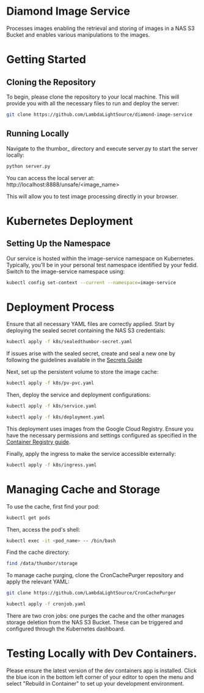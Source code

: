 # Diamond Image Service

Processes images enabling the retrieval and storing of images in a NAS S3 Bucket and enables various manipulations to the images. 

# Getting Started

## Cloning the Repository

To begin, please clone the repository to your local machine. This will provide you with all the necessary files to run and deploy the server:

```bash
git clone https://github.com/LambdaLightSource/diamond-image-service
```

## Running Locally

Navigate to the thumbor_ directory and execute server.py to start the server locally:

```bash
python server.py
```
You can access the local server at: http://localhost:8888/unsafe/<image_name>

This will allow you to test image processing directly in your browser.

# Kubernetes Deployment

## Setting Up the Namespace

Our service is hosted within the image-service namespace on Kubernetes. Typically, you’ll be in your personal test namespace identified by your fedid. Switch to the image-service namespace using:

```bash
kubectl config set-context --current --namespace=image-service
```

# Deployment Process

Ensure that all necessary YAML files are correctly applied. Start by deploying the sealed secret containing the NAS S3 credentials:

```bash
kubectl apply -f k8s/sealedthumbor-secret.yaml
```

If issues arise with the sealed secret, create and seal a new one by following the guidelines available in the [Secrets Guide](https://dev-portal.diamond.ac.uk/guide/kubernetes/tutorials/secrets/)

Next, set up the persistent volume to store the image cache:

```bash
kubectl apply -f k8s/pv-pvc.yaml
```

Then, deploy the service and deployment configurations:

```bash
kubectl apply -f k8s/service.yaml

kubectl apply -f k8s/deployment.yaml
```

This deployment uses images from the Google Cloud Registry. Ensure you have the necessary permissions and settings configured as specified in the [Container Registry guide](https://confluence.diamond.ac.uk/display/CLOUD/Container+Registry).

Finally, apply the ingress to make the service accessible externally:

```bash
kubectl apply -f k8s/ingress.yaml
```

# Managing Cache and Storage

To use the cache, first find your pod:

```bash
kubectl get pods
```

Then, access the pod's shell:

```bash
kubectl exec -it <pod_name> -- /bin/bash
```

Find the cache directory:

```bash
find /data/thumbor/storage
```

To manage cache purging, clone the CronCachePurger repository and apply the relevant YAML:

```bash
git clone https://github.com/LambdaLightSource/CronCachePurger

kubectl apply -f cronjob.yaml
```

There are two cron jobs: one purges the cache and the other manages storage deletion from the NAS S3 Bucket. These can be triggered and configured through the Kubernetes dashboard.

# Testing Locally with Dev Containers.

Please ensure the latest version of the dev containers app is installed. Click the blue icon in the bottom left corner of your editor to open the menu and select "Rebuild in Container" to set up your development environment.

